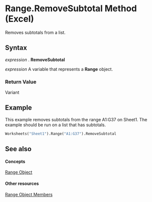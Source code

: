 
# Range.RemoveSubtotal Method (Excel)

Removes subtotals from a list.


## Syntax

 _expression_ . **RemoveSubtotal**

 _expression_ A variable that represents a **Range** object.


### Return Value

Variant


## Example

This example removes subtotals from the range A1:G37 on Sheet1. The example should be run on a list that has subtotals.


```vb
Worksheets("Sheet1").Range("A1:G37").RemoveSubtotal
```


## See also


#### Concepts


[Range Object](b8207778-0dcc-4570-1234-f130532cc8cd.md)
#### Other resources


[Range Object Members](4336bf81-1e63-7e44-1792-baf366a027a7.md)
